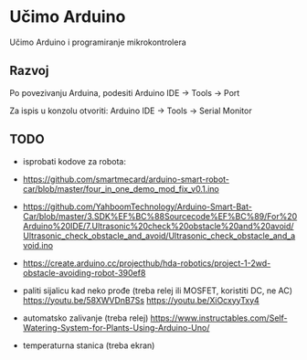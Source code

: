 # Učimo Arduino

Učimo Arduino i programiranje mikrokontrolera

## Razvoj

Po povezivanju Arduina, podesiti Arduino IDE -> Tools -> Port

Za ispis u konzolu otvoriti: Arduino IDE -> Tools -> Serial Monitor

## TODO
- isprobati kodove za robota:
- https://github.com/smartmecard/arduino-smart-robot-car/blob/master/four_in_one_demo_mod_fix_v0.1.ino
- https://github.com/YahboomTechnology/Arduino-Smart-Bat-Car/blob/master/3.SDK%EF%BC%88Sourcecode%EF%BC%89/For%20Arduino%20IDE/7.Ultrasonic%20check%20obstacle%20and%20avoid/Ultrasonic_check_obstacle_and_avoid/Ultrasonic_check_obstacle_and_avoid.ino
- https://create.arduino.cc/projecthub/hda-robotics/project-1-2wd-obstacle-avoiding-robot-390ef8

- paliti sijalicu kad neko prođe (treba relej ili MOSFET, koristiti DC, ne AC)
  https://youtu.be/58XWVDnB7Ss
  https://youtu.be/XiOcxyyTxy4
- automatsko zalivanje (treba relej)
  https://www.instructables.com/Self-Watering-System-for-Plants-Using-Arduino-Uno/
- temperaturna stanica (treba ekran)
